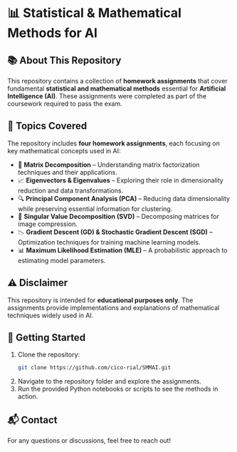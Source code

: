 # 📊 Statistical & Mathematical Methods for AI  

## 📚 About This Repository  
This repository contains a collection of **homework assignments** that cover fundamental **statistical and mathematical methods** essential for **Artificial Intelligence (AI)**. These assignments were completed as part of the coursework required to pass the exam.  

## 📝 Topics Covered  
The repository includes **four homework assignments**, each focusing on key mathematical concepts used in AI:  

- 🔢 **Matrix Decomposition** – Understanding matrix factorization techniques and their applications.  
- 📈 **Eigenvectors & Eigenvalues** – Exploring their role in dimensionality reduction and data transformations.  
- 🔍 **Principal Component Analysis (PCA)** – Reducing data dimensionality while preserving essential information for clustering.  
- 🔄 **Singular Value Decomposition (SVD)** – Decomposing matrices for image compression.  
- 📉 **Gradient Descent (GD) & Stochastic Gradient Descent (SGD)** – Optimization techniques for training machine learning models.  
- 📊 **Maximum Likelihood Estimation (MLE)** – A probabilistic approach to estimating model parameters.  

## ⚠️ Disclaimer  
This repository is intended for **educational purposes only**. The assignments provide implementations and explanations of mathematical techniques widely used in AI.  

## 🚀 Getting Started  
1. Clone the repository:  
   ```bash
   git clone https://github.com/cico-rial/SMMAI.git
   ```  
2. Navigate to the repository folder and explore the assignments.  
3. Run the provided Python notebooks or scripts to see the methods in action.  

## 📬 Contact  
For any questions or discussions, feel free to reach out!   
